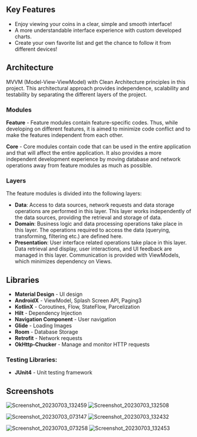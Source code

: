 ## Key Features
- Enjoy viewing your coins in a clear, simple and smooth interface!
- A more understandable interface experience with custom developed charts.
- Create your own favorite list and get the chance to follow it from different devices!

## Architecture
MVVM (Model-View-ViewModel) with Clean Architecture principles in this project. 
This architectural approach provides independence, scalability and testability
by separating the different layers of the project.

### Modules
**Feature** - Feature modules contain feature-specific codes. Thus, while developing on different features, it is aimed to minimize code conflict and to make the features independent from each other.

**Core** - Core modules contain code that can be used in the entire application and that will affect the entire application. It also provides a more independent development experience by moving database and network operations away from feature modules as much as possible.


### Layers
The feature modules is divided into the following layers:

- **Data**: Access to data sources, network requests and data storage operations are performed in this layer. This layer works independently of the data sources, providing the retrieval and storage of data.
- **Domain**: Business logic and data processing operations take place in this layer. The operations required to access the data (querying, transforming, filtering etc.) are defined here.
- **Presentation**: User interface related operations take place in this layer. Data retrieval and display, user interactions, and UI feedback are managed in this layer. Communication is provided with ViewModels, which minimizes dependency on Views.

## Libraries
- **Material Design** - UI design
- **AndroidX** - ViewModel, Splash Screen API, Paging3
- **KotlinX** - Coroutines, Flow, StateFlow, Parcelization
- **Hilt** -  Dependency Injection
- **Navigation Component** - User navigation
- **Glide** - Loading Images
- **Room** - Database Storage
- **Retrofit** - Network requests
- **OkHttp-Chucker** - Manage and monitor HTTP requests


### Testing Libraries:
- **JUnit4** - Unit testing framework

## Screenshots
![Screenshot_20230703_132459](https://github.com/alicimsamil/CoinTracker/assets/81926983/259e8c30-3c6d-45a2-bfb9-fcea07332017)
![Screenshot_20230703_132508](https://github.com/alicimsamil/CoinTracker/assets/81926983/2bb99c13-c0ba-4f32-a8b2-a7c54992b936)

![Screenshot_20230703_073147](https://github.com/alicimsamil/CoinTracker/assets/81926983/557c83f8-7bb2-495e-9e60-317bccd6b525)
![Screenshot_20230703_132432](https://github.com/alicimsamil/CoinTracker/assets/81926983/a891c4a1-6e9b-4e2c-9754-84291b2255dc)

![Screenshot_20230703_073258](https://github.com/alicimsamil/CoinTracker/assets/81926983/d9c62eeb-089d-425d-b027-a25c23997d6b)
![Screenshot_20230703_132453](https://github.com/alicimsamil/CoinTracker/assets/81926983/3423e6f9-adda-44c5-87d6-0e4aff1bd94b)


